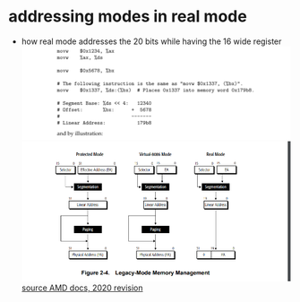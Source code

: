 # addressing modes in real mode

-   how real mode addresses the 20 bits while having the 16 wide register
    <img src="./img/linear_address.png">
    <img src="./img/addressing.png"> <u>source AMD docs, 2020 revision </u></img>
